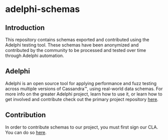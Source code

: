 # adelphi-schemas

## Introduction

This repository contains schemas exported and contributed using the Adelphi testing tool.  These schemas have been anonymized and contributed by the community to be processed and tested over time through Adelphi automation.

## Adelphi

Adelphi is an open source tool for applying performance and fuzz testing across multiple versions of Cassandra&trade;, using real-world data schemas.  For more info on the greater Adelphi project, learn how to use it, or learn how to get involved and contribute check out the primary project repository [here](https://github.com/datastax/adelphi).

## Contribution

In order to contribute schemas to our project, you must first sign our CLA.  You can do so [here](https://cla.datastax.com/).
